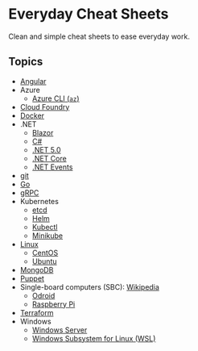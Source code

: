 # Everyday Cheat Sheets

Clean and simple cheat sheets to ease everyday work.

## Topics

* [Angular](./docs/angular.md)
* Azure
  * [Azure CLI (`az`)](./docs/azure-cli.md)
* [Cloud Foundry](./docs/cloudfoundry.md)
* [Docker](./docs/docker.md)
* .NET
  * [Blazor](./docs/blazor.md)
  * [C#](./docs/csharp.md)
  * [.NET 5.0](./docs/dotnet50.md)
  * [.NET Core](./docs/dotnetcore.md)
  * [.NET Events](./docs/dotnetevents.md)
* [git](./docs/git.md)
* [Go](./docs/go.md)
* [gRPC](./docs/grpc.md)
* Kubernetes
  * [etcd](./docs/etcd.md)
  * [Helm](./docs/helm.md)
  * [Kubectl](./docs/kubectl.md)
  * [Minikube](./docs/minikube.md)
* [Linux](./docs/linux.md)
  * [CentOS](./docs/centos.md)
  * [Ubuntu](./docs/ubuntu.md)
* [MongoDB](./docs/mongodb.md)
* [Puppet](./docs/puppet.md)
* Single-board computers (SBC): [Wikipedia](https://en.wikipedia.org/wiki/Single-board_computer) 
  * [Odroid](./docs/odroid.md)
  * [Raspberry Pi](./docs/raspberrypi.md)
* [Terraform](./docs/terraform.md)
* Windows
  * [Windows Server](./docs/windows-server.md)
  * [Windows Subsystem for Linux (WSL)](./docs/wsl.md)
